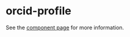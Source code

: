 # orcid-profile

See the [component page](https://peerj.github.io/orcid-profile) for more information.
